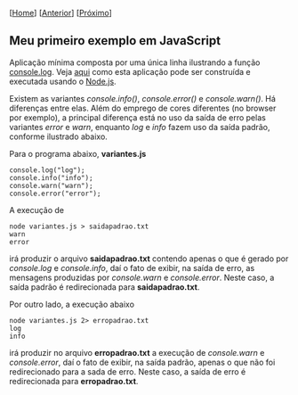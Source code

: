 \[[Home](https://github.com/kyriosdata/js)\] \[[Anterior](..)\] \[[Próximo](../segundo)\]

## Meu primeiro exemplo em JavaScript

Aplicação mínima composta por uma única linha ilustrando a 
função [console.log](http://devdocs.io/dom/console/log). 
Veja [aqui](https://asciinema.org/a/161505) como esta aplicação 
pode ser construída e executada usando o [Node.js](https://nodejs.org).

Existem as variantes _console.info()_, _console.error()_ e _console.warn()_. Há diferenças entre elas. Além do emprego de cores diferentes (no browser por exemplo), a principal diferença está no uso da saída de erro pelas variantes _error_ e _warn_, enquanto _log_ e _info_ fazem uso da saída padrão, conforme ilustrado abaixo.

Para o programa abaixo, **variantes.js**

```
console.log("log");
console.info("info");
console.warn("warn");
console.error("error");
```

A execução de 

```
node variantes.js > saidapadrao.txt
warn
error
```

irá produzir o arquivo **saidapadrao.txt** contendo apenas o que é gerado por _console.log_ e _console.info_, daí o fato de exibir, na saída de erro, as mensagens produzidas por _console.warn_ e _console.error_. Neste caso, a saída padrão é redirecionada para **saidapadrao.txt**.

Por outro lado, a execução abaixo

```
node variantes.js 2> erropadrao.txt
log
info
```

irá produzir no arquivo **erropadrao.txt** a execução de _console.warn_ e _console.error_, daí o fato de exibir, na saída padrão, apenas o que não foi redirecionado para a sada de erro. Neste caso, a saída de erro é redirecionada para **erropadrao.txt**.

